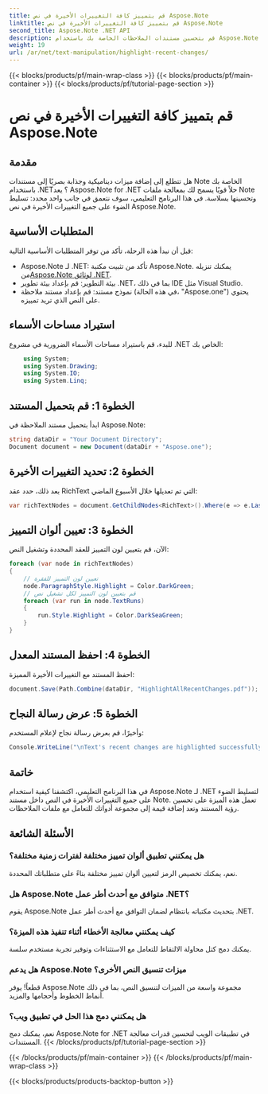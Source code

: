 ```yaml
---
title: قم بتمييز كافة التغييرات الأخيرة في نص Aspose.Note
linktitle: قم بتمييز كافة التغييرات الأخيرة في نص Aspose.Note
second_title: Aspose.Note .NET API
description: قم بتحسين مستندات الملاحظات الخاصة بك باستخدام Aspose.Note لـ .NET! تعرف على كيفية إبراز التغييرات الأخيرة في النص باستخدام هذا البرنامج التعليمي خطوة بخطوة.
weight: 19
url: /ar/net/text-manipulation/highlight-recent-changes/
---
```


{{< blocks/products/pf/main-wrap-class >}}
{{< blocks/products/pf/main-container >}}
{{< blocks/products/pf/tutorial-page-section >}}

# قم بتمييز كافة التغييرات الأخيرة في نص Aspose.Note

## مقدمة
هل تتطلع إلى إضافة ميزات ديناميكية وجذابة بصريًا إلى مستندات Note الخاصة بك باستخدام .NET؟ يعد Aspose.Note for .NET حلاً قويًا يسمح لك بمعالجة ملفات Note وتحسينها بسلاسة. في هذا البرنامج التعليمي، سوف نتعمق في جانب واحد محدد: تسليط الضوء على جميع التغييرات الأخيرة في نص Aspose.Note.
## المتطلبات الأساسية
قبل أن نبدأ هذه الرحلة، تأكد من توفر المتطلبات الأساسية التالية:
-  Aspose.Note لـ .NET: تأكد من تثبيت مكتبة Aspose.Note. يمكنك تنزيله من[Aspose.Note لوثائق .NET](https://reference.aspose.com/note/net/).
- بيئة التطوير: قم بإعداد بيئة تطوير .NET، بما في ذلك IDE مثل Visual Studio.
- نموذج مستند: قم بإعداد مستند ملاحظة (في هذه الحالة، "Aspose.one") يحتوي على النص الذي تريد تمييزه.
## استيراد مساحات الأسماء
للبدء، قم باستيراد مساحات الأسماء الضرورية في مشروع .NET الخاص بك:
```csharp
    using System;
    using System.Drawing;
    using System.IO;
    using System.Linq;
```
## الخطوة 1: قم بتحميل المستند
ابدأ بتحميل مستند الملاحظة في Aspose.Note:
```csharp
string dataDir = "Your Document Directory";
Document document = new Document(dataDir + "Aspose.one");
```
## الخطوة 2: تحديد التغييرات الأخيرة
بعد ذلك، حدد عقد RichText التي تم تعديلها خلال الأسبوع الماضي:
```csharp
var richTextNodes = document.GetChildNodes<RichText>().Where(e => e.LastModifiedTime >= DateTime.Today.Subtract(TimeSpan.FromDays(7)));
```
## الخطوة 3: تعيين ألوان التمييز
الآن، قم بتعيين لون التمييز للعقد المحددة وتشغيل النص:
```csharp
foreach (var node in richTextNodes)
{
    // تعيين لون التمييز للفقرة
    node.ParagraphStyle.Highlight = Color.DarkGreen;
    // قم بتعيين لون التمييز لكل تشغيل نص
    foreach (var run in node.TextRuns)
    {
        run.Style.Highlight = Color.DarkSeaGreen;
    }
}
```
## الخطوة 4: احفظ المستند المعدل
احفظ المستند مع التغييرات الأخيرة المميزة:
```csharp
document.Save(Path.Combine(dataDir, "HighlightAllRecentChanges.pdf"));
```
## الخطوة 5: عرض رسالة النجاح
وأخيرًا، قم بعرض رسالة نجاح لإعلام المستخدم:
```csharp
Console.WriteLine("\nText's recent changes are highlighted successfully.");
```
## خاتمة
في هذا البرنامج التعليمي، اكتشفنا كيفية استخدام Aspose.Note لـ .NET لتسليط الضوء على جميع التغييرات الأخيرة في النص داخل مستند Note. تعمل هذه الميزة على تحسين رؤية المستند وتعد إضافة قيمة إلى مجموعة أدواتك للتعامل مع ملفات الملاحظات.
## الأسئلة الشائعة
### هل يمكنني تطبيق ألوان تمييز مختلفة لفترات زمنية مختلفة؟
نعم، يمكنك تخصيص الرمز لتعيين ألوان تمييز مختلفة بناءً على متطلباتك المحددة.
### هل Aspose.Note متوافق مع أحدث أطر عمل .NET؟
يقوم Aspose.Note بتحديث مكتباته بانتظام لضمان التوافق مع أحدث أطر عمل .NET.
### كيف يمكنني معالجة الأخطاء أثناء تنفيذ هذه الميزة؟
يمكنك دمج كتل محاولة الالتقاط للتعامل مع الاستثناءات وتوفير تجربة مستخدم سلسة.
### هل يدعم Aspose.Note ميزات تنسيق النص الأخرى؟
قطعاً! يوفر Aspose.Note مجموعة واسعة من الميزات لتنسيق النص، بما في ذلك أنماط الخطوط وأحجامها والمزيد.
### هل يمكنني دمج هذا الحل في تطبيق ويب؟
نعم، يمكنك دمج Aspose.Note for .NET في تطبيقات الويب لتحسين قدرات معالجة المستندات.
{{< /blocks/products/pf/tutorial-page-section >}}

{{< /blocks/products/pf/main-container >}}
{{< /blocks/products/pf/main-wrap-class >}}

{{< blocks/products/products-backtop-button >}}
